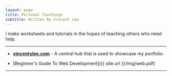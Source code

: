 ```yaml
---
layout: page
title: Personal Teachings
subtitle: Written By Vincent Lee
---
```


I make worksheets and tutorials in the hopes of teaching others who need help.

---

- **[vincentylee.com](http://www.vincentylee.com/)** - A central hub that is used to showcase my portfolio.

- [Beginner's Guide To Web Development]({{ site.url }}/img/web.pdf) 

---

